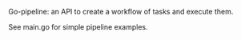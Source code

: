 Go-pipeline: an API to create a workflow of tasks and execute them. 

See main.go for simple pipeline examples.